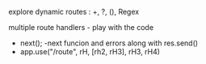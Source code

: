 explore dynamic routes : +, ?, (), Regex

multiple route handlers - play with the code

- next();
  -next funcion and errors along with res.send()
- app.use("/route", rH, [rh2, rH3], rH3, rH4)

